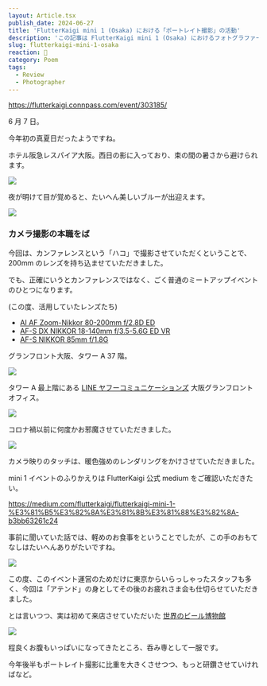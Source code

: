 ```yaml
---
layout: Article.tsx
publish_date: 2024-06-27
title: 'FlutterKaigi mini 1 (Osaka) における「ポートレイト撮影」の活動'
description: 'この記事は FlutterKaigi mini 1 (Osaka) におけるフォトグラファーとしての経験について書かせていただいた。'
slug: flutterkaigi-mini-1-osaka
reaction: 🐙
category: Poem
tags:
  - Review
  - Photographer
---
```


https://flutterkaigi.connpass.com/event/303185/

6 月 7 日。

今年初の真夏日だったようですね。

ホテル阪急レスパイア大阪。西日の影に入っており、束の間の暑さから避けられます。

![](https://i.imgur.com/R8n75si.jpg)

夜が明けて目が覚めると、たいへん美しいブルーが出迎えます。

![](https://i.imgur.com/7My54gA.jpg)

### カメラ撮影の本職をば

今回は、カンファレンスという「ハコ」で撮影させていただくということで、200mm のレンズを持ち込ませていただきました。

でも、正確にいうとカンファレンスではなく、ごく普通のミートアップイベントのひとつになります。

(この度、活用していたレンズたち)

- [AI AF Zoom-Nikkor 80-200mm f/2.8D ED](https://www.nikon-image.com/products/nikkor/fmount/ai_af_zoom-nikkor_80-200mm_f28d_ed/)
- [AF-S DX NIKKOR 18-140mm f/3.5-5.6G ED VR](https://www.nikon-image.com/products/nikkor/fmount/af-s_dx_nikkor_18-140mm_f35-56g_ed_vr/spec.html)
- [AF-S NIKKOR 85mm f/1.8G](https://www.nikon-image.com/products/nikkor/fmount/af-s_nikkor_85mm_f18g/spec.html)

グランフロント大阪、タワー A 37 階。

![](https://i.imgur.com/yzNrb4q.jpg)

タワー A 最上階にある [LINE ヤフーコミュニケーションズ](https://www.lycorp.co.jp/ja/) 大阪グランフロントオフィス。

![](https://i.imgur.com/R8SPfm4.jpg)

コロナ禍以前に何度かお邪魔させていただきました。

![](https://i.imgur.com/UehSBNi.jpg)

カメラ映りのタッチは、暖色強めのレンダリングをかけさせていただきました。

mini 1 イベントのふりかえりは FlutterKaigi 公式 medium をご確認いただきたい。

https://medium.com/flutterkaigi/flutterkaigi-mini-1-%E3%81%B5%E3%82%8A%E3%81%8B%E3%81%88%E3%82%8A-b3bb63261c24

事前に聞いていた話では、軽めのお食事をということでしたが、この手のおもてなしはたいへんありがたいですね。

![](https://i.imgur.com/XmN3GFL.jpg)

この度、このイベント運営のためだけに東京からいらっしゃったスタッフも多く、今回は「アテンド」の身としてその後のお疲れさま会も仕切らせていただきました。

とは言いつつ、実は初めて来店させていただいた [世界のビール博物館](https://www.zato.co.jp/restaurant/worldbeermuseum/worldbeermuseum_osaka/)

![](https://i.imgur.com/BZWTssE.jpg)

程良くお腹もいっぱいになってきたところ、呑み専として一服です。

今年後半もポートレイト撮影に比重を大きくさせつつ、もっと研鑽させていければなど。
